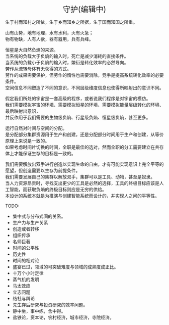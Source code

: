 <center><font size=5>守护(编辑中)</font></center>

生于村而知村之所依，生于乡而知乡之所据，生于国而知国之所重。<br/>

山有山势，地有地理，水有水利，火有火急；<br/>
物有物缺，人有人欲，器有器用，兵有兵峰。<br/>

恒星是大自然负熵的来源。<br/>
当系统的负载大于负熵的输入时，死亡是减少消耗的直接条件。<br/>
当系统的负载小于负熵的输入时，繁衍是转化效率的必然导向。<br/>
劳作从流转母体有无获得的方式。<br/>
劳作的成果需要保护，但劳作的惰性也需要消除，竞争是提高系统转化效率的必要条件。<br/>
空间信息不同塑造了不同的意识，不同层级维度信息也使得所映射出的意识不同。<br/>

假定我们所处的宇宙是一套高级的程序，或者说我们程序是对宇宙的模仿。<br/>
我们需要模拟宇宙的环境、需要模拟恒星的环境、需要模拟能量层级转化的环境、最后映射出意识，<br/>
并反作用于我们需要的生物级负熵、行星级负熵、恒星级负熵，甚至更多。<br/>

运行自然对时间与空间的分配。<br/>
是分配部分集群资源用于生产和创建，还是分配部分时间用于生产和创建，从等价原理上来说是一致的。<br/>
如果考虑时间片切换的时间，全职是最佳的选对，然而全职的分工需要建立在共存体上才能保证生存的目标是一致的。<br/>

我们需要解放出双手进行创造以实现生命的自由，才有可能实现意识上完全平等的愿望，但创造需要以生存为前提条件。<br/>
我们需要发展自己的集群以解放双手，集群可以是工具、动物，甚至是奴隶。<br/>
当人力资源昂贵时，寻找支出更少的工具是必然的选择，工具的终极目标应该是人工智能，而获取负熵的终极目标则应是无穷的供给。<br/>
本设计的系统本就是为推演与创建智能系统而设计的，并实现人之间的平等性。<br/>



TODO: 
* 集中式与分布式间的关系。
* 生产力与生产关系
* 创造或者转移
* 组织传承
* 名师巨著
* 时间的公平性
* 历史性
* 时间的相对论
* 盛宴已过，领域的可突破难度与领域的成熟度成正比。
* 十万个小时定律
* 蒸气机的发明
* 马太效应
* 立志问题
* 结社与舆论
* 先生存后研究与投资研究的效率问题。
* 静中坐，事中练，舍中得。
* 盐铁论，资本论，农村经济，城市经济，寺院经济。
